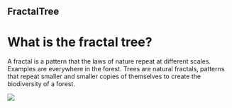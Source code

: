 ## FractalTree
 
# What is the fractal tree?
A fractal is a pattern that the laws of nature repeat at different scales. Examples are everywhere in the forest. Trees are natural fractals, patterns that repeat smaller and smaller copies of themselves to create the biodiversity of a forest.

![](demo.gif)